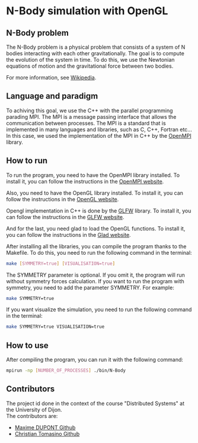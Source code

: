 # N-Body simulation with OpenGL

## N-Body problem

The N-Body problem is a physical problem that consists of a system of N bodies interacting with each other gravitationally. The goal is to compute the evolution of the system in time. To do this, we use the Newtonian equations of motion and the gravitational force between two bodies.

For more information, see [Wikipedia](https://en.wikipedia.org/wiki/N-body_problem).

## Language and paradigm

To achiving this goal, we use the C++ with the parallel programming parading MPI. The MPI is a message passing interface that allows the communication between processes. The MPI is a standard that is implemented in many languages and libraries, such as C, C++, Fortran etc...
In this case, we used the implementation of the MPI in C++ by the [OpenMPI](https://www.open-mpi.org/) library.

## How to run

To run the program, you need to have the OpenMPI library installed. To install it, you can follow the instructions in the [OpenMPI website](https://www.open-mpi.org/faq/?category=building#easy-build).

Also, you need to have the OpenGL library installed. To install it, you can follow the instructions in the [OpenGL website](https://www.opengl.org/wiki/Getting_Started).

Opengl implementation in C++ is done by the [GLFW](https://www.glfw.org/) library. To install it, you can follow the instructions in the [GLFW website](https://www.glfw.org/docs/latest/compile_guide.html).

And for the last, you need glad to load the OpenGL functions. To install it, you can follow the instructions in the [Glad website](https://glad.dav1d.de/).

After installing all the libraries, you can compile the program thanks to the Makefile. To do this, you need to run the following command in the terminal:

```bash
make [SYMMETRY=true] [VISUALISATION=true]
```

The SYMMETRY parameter is optional. If you omit it, the program will run without symmetry forces calculation. If you want to run the program with symmetry, you need to add the parameter SYMMETRY. For example:

```bash
make SYMMETRY=true
```

If you want visualize the simulation, you need to run the following command in the terminal:

```bash
make SYMMETRY=true VISUALISATION=true
```

## How to use

After compiling the program, you can run it with the following command:

```bash
mpirun -np [NUMBER_OF_PROCESSES] ./bin/N-Body
```

## Contributors

The project id done in the context of the course "Distributed Systems" at the University of Dijon. <br>
The contributors are:

- [Maxime DUPONT Github](https://github.com/maxime-dupont01)
- [Christian Tomasino Github](https://github.com/ChrisTom-94)
